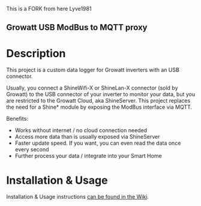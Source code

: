 This is a FORK from here Lyve1981
## Growatt USB ModBus to MQTT proxy

# Description

This project is a custom data logger for Growatt inverters with an USB connector.

Usually, you connect a ShineWifi-X or ShineLan-X connector (sold by Growatt) to the USB connector of your inverter to monitor your data, but you are restricted to the Growatt Cloud, aka ShineServer. This project replaces the need for a Shine* module by exposing the ModBus interface via MQTT.

Benefits:

- Works without internet / no cloud connection needed
- Access more data than is usually exposed via ShineServer
- Faster update speed. If you want, you can even read the data once every second
- Further process your data / integrate into your Smart Home

# Installation & Usage

Installation & Usage instructions [can be found in the Wiki](https://github.com/Lyve1981/GrowattUsbModbus/wiki).
